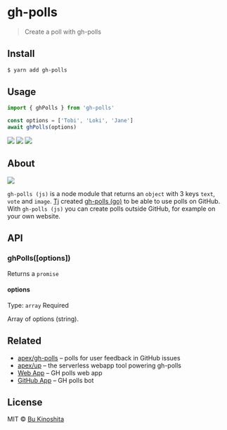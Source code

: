 # gh-polls

> Create a poll with gh-polls

## Install

```bash
$ yarn add gh-polls
```

## Usage

```js
import { ghPolls } from 'gh-polls'

const options = ['Tobi', 'Loki', 'Jane']
await ghPolls(options)
```

[![](https://api.gh-polls.com/poll/01BM2ZHFZXYKQV9N3HNFXCBH3N/Tobi)](https://api.gh-polls.com/poll/01BM2ZHFZXYKQV9N3HNFXCBH3N/Tobi/vote)
[![](https://api.gh-polls.com/poll/01BM2ZHFZXYKQV9N3HNFXCBH3N/Loki)](https://api.gh-polls.com/poll/01BM2ZHFZXYKQV9N3HNFXCBH3N/Loki/vote)
[![](https://api.gh-polls.com/poll/01BM2ZHFZXYKQV9N3HNFXCBH3N/Jane)](https://api.gh-polls.com/poll/01BM2ZHFZXYKQV9N3HNFXCBH3N/Jane/vote)

## About

<img src="https://i.imgur.com/M8UCMG8.png" />

`gh-polls (js)` is a node module that returns an `object` with 3 keys `text`, `vote` and `image`. [Tj](https://github.com/tj) created [gh-polls (go)](https://github.com/apex/gh-polls) to be able to use polls on GitHub. With `gh-polls (js)` you can create polls outside GitHub, for example on your own website.

## API

### ghPolls([options])

Returns a `promise`

#### options

Type: `array`
Required

Array of options (string).

## Related

- [apex/gh-polls](https://github.com/apex/gh-polls) – polls for user feedback in GitHub issues
- [apex/up](https://github.com/apex/up) – the serverless webapp tool powering gh-polls
- [Web App](https://app.gh-polls.com/) – GH polls web app
- [GitHub App](https://github.com/apps/polls) – GH polls bot

## License

MIT © [Bu Kinoshita](https://bukinoshita.com)
